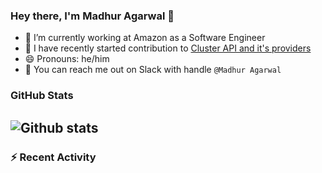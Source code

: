 ### Hey there, I'm Madhur Agarwal 👋

- 🔭 I’m currently working at Amazon as a Software Engineer
- 👯 I have recently started contribution to [Cluster API and it's providers](https://github.com/kubernetes-sigs/cluster-api)
- 😄 Pronouns: he/him
- 💞️ You can reach me out on Slack with handle `@Madhur Agarwal` 


### GitHub Stats

![Github stats](https://github-readme-stats.vercel.app/api?username=Madhur97&count_private=true&show_icons=true&theme=dark&include_all_commits=true)
---

### :zap: Recent Activity

<!--START_SECTION:activity-->

<!--END_SECTION:activity-->

